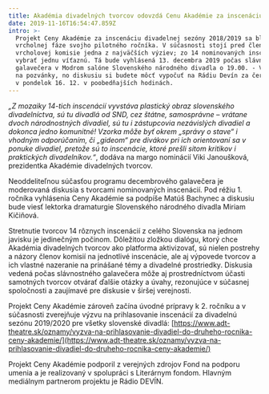 ```yaml
---
title: Akadémia divadelných tvorcov odovzdá Cenu Akadémie za inscenáciu sezóny!
date: 2019-11-16T16:54:47.859Z
intro: >-
  Projekt Ceny Akadémie za inscenáciu divadelnej sezóny 2018/2019 sa blíži k
  vrcholnej fáze svojho pilotného ročníka. V súčasnosti stojí pred členmi
  vrcholovej komisie jedna z najväčších výziev; zo 14 nominovaných inscenácií
  vybrať jednu víťaznú. Tá bude vyhlásená 13. decembra 2019 počas slávnostného
  galavečera v Modrom salóne Slovenského národného divadla o 19.00. - Večer je
  na pozvánky, no diskusiu si budete môcť vypočuť na Rádiu Devín za čerstva hneď
  v pondelok 16. 12. v poobedňajších hodinách.
---
```

_„Z mozaiky 14-tich inscenácií vyvstáva plastický obraz slovenského divadelníctva, sú tu divadlá od SND, cez štátne, samosprávne – vrátane dvoch národnostných divadiel, sú tu i zástupcovia nezávislých divadiel a dokonca jedno komunitné! Vzorka môže byť okrem „správy o stave“ i vhodným odporúčaním, či „gideom“ pre divákov pri ich orientovaní sa v ponuke divadiel, pretože sú to inscenácie, ktoré prešli sitom kritikov i praktických divadelníkov.“_, dodáva na margo nominácií Viki Janoušková, prezidentka Akadémie divadelných tvorcov.

Neoddeliteľnou súčasťou programu decembrového galavečera je moderovaná diskusia s tvorcami nominovaných inscenácií. Pod réžiu 1. ročníka vyhlásenia Ceny Akadémie sa podpíše Matúš Bachynec a diskusiu bude viesť lektorka dramaturgie Slovenského národného divadla Miriam Kičiňová.

Stretnutie tvorcov 14 rôznych inscenácií z celého Slovenska na jednom javisku je jedinečným počinom. Dôležitou zložkou dialógu, ktorý chce Akadémia divadelných tvorcov ako platforma aktivizovať, sú nielen postrehy a názory členov komisií na jednotlivé inscenácie, ale aj výpovede tvorcov a ich vlastné nazeranie na prinášané témy a divadelné prostriedky. Diskusia vedená počas slávnostného galavečera môže aj prostredníctvom účasti samotných tvorcov otvárať ďalšie otázky a úvahy, rezonujúce v súčasnej spoločnosti a zaujímavé pre diskusie v širšej verejnosti.

Projekt Ceny Akadémie zároveň začína úvodné prípravy k 2. ročníku a v súčasnosti zverejňuje výzvu na prihlasovanie inscenácií za divadelnú sezónu 2019/2020 pre všetky slovenské divadlá: [https://www.adt-theatre.sk/oznamy/vyzva-na-prihlasovanie-divadiel-do-druheho-rocnika-ceny-akademie/](https://www.adt-theatre.sk/oznamy/vyzva-na-prihlasovanie-divadiel-do-druheho-rocnika-ceny-akademie/)

Projekt Ceny Akadémie podporil z verejných zdrojov Fond na podporu umenia a je realizovaný v spolupráci s Literárnym fondom. Hlavným mediálnym partnerom projektu je Rádio DEVÍN.
